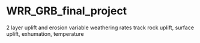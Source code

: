 # WRR_GRB_final_project

2 layer uplift and erosion
  variable weathering rates
track rock uplift, surface uplift, exhumation, temperature
